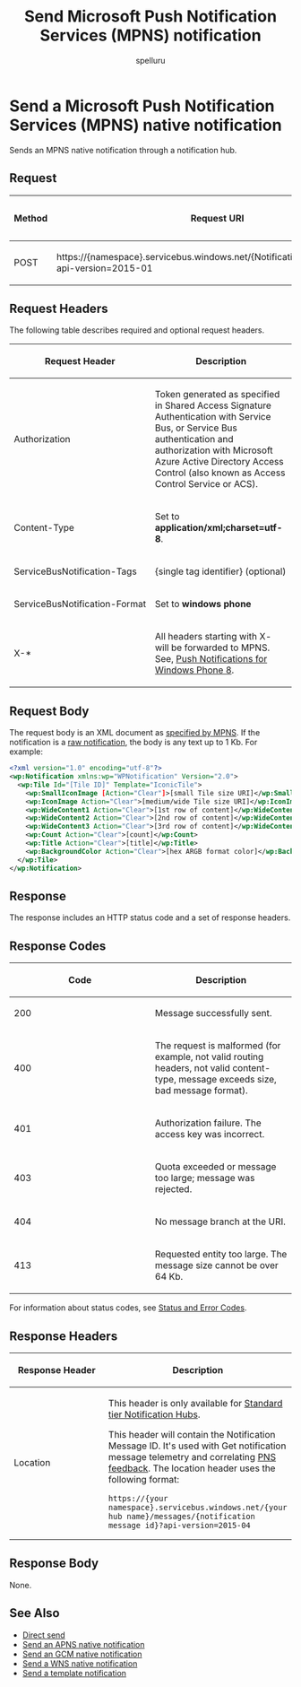 ﻿---
title: "Send Microsoft Push Notification Services (MPNS) notification"
ms.custom: ""
ms.date: "2019-04-05"
ms.prod: "azure"
ms.reviewer: ""
ms.service: "notification-hubs"
ms.suite: ""
ms.tgt_pltfrm: ""
ms.topic: "reference"
author: "spelluru"
ms.author: "spelluru"
manager: "timlt"

---


# Send a Microsoft Push Notification Services (MPNS) native notification
Sends an MPNS native notification through a notification hub.

## Request

<table>
<colgroup>
<col style="width: 33%" />
<col style="width: 33%" />
<col style="width: 33%" />
</colgroup>
<thead>
<tr class="header">
<th><p>Method</p></th>
<th><p>Request URI</p></th>
<th><p>HTTP Version</p></th>
</tr>
</thead>
<tbody>
<tr class="odd">
<td><p>POST</p></td>
<td><p>https://{namespace}.servicebus.windows.net/{NotificationHub}/messages/?api-version=2015-01</p></td>
<td><p>HTTP/1.1</p></td>
</tr>
</tbody>
</table>


## Request Headers

The following table describes required and optional request headers.

<table>
<colgroup>
<col style="width: 50%" />
<col style="width: 50%" />
</colgroup>
<thead>
<tr class="header">
<th><p>Request Header</p></th>
<th><p>Description</p></th>
</tr>
</thead>
<tbody>
<tr class="odd">
<td><p>Authorization</p></td>
<td><p>Token generated as specified in Shared Access Signature Authentication with Service Bus, or Service Bus authentication and authorization with Microsoft Azure Active Directory Access Control (also known as Access Control Service or ACS).</p></td>
</tr>
<tr class="even">
<td><p>Content-Type</p></td>
<td><p>Set to <strong>application/xml;charset=utf-8</strong>.</p></td>
</tr>
<tr class="odd">
<td><p>ServiceBusNotification-Tags</p></td>
<td><p>{single tag identifier} (optional)</p></td>
</tr>
<tr class="even">
<td><p>ServiceBusNotification-Format</p></td>
<td><p>Set to <strong>windows phone</strong></p></td>
</tr>
<tr class="odd">
<td><p>X-*</p></td>
<td><p>All headers starting with X- will be forwarded to MPNS. See, <a href="http://msdn.microsoft.com/library/windows/apps/hh202945.aspx">Push Notifications for Windows Phone 8</a>.</p></td>
</tr>
</tbody>
</table>


## Request Body

The request body is an XML document as [specified by MPNS](http://msdn.microsoft.com/library/windowsphone/develop/jj662933\(v=vs.105\).aspx). If the notification is a [raw notification](http://msdn.microsoft.com/library/windowsphone/develop/hh202977\(v=vs.105\).aspx), the body is any text up to 1 Kb. For example:

``` xml
<?xml version="1.0" encoding="utf-8"?>
<wp:Notification xmlns:wp="WPNotification" Version="2.0">
  <wp:Tile Id="[Tile ID]" Template="IconicTile">
    <wp:SmallIconImage [Action="Clear"]>[small Tile size URI]</wp:SmallIconImage>
    <wp:IconImage Action="Clear">[medium/wide Tile size URI]</wp:IconImage>
    <wp:WideContent1 Action="Clear">[1st row of content]</wp:WideContent1>
    <wp:WideContent2 Action="Clear">[2nd row of content]</wp:WideContent2>
    <wp:WideContent3 Action="Clear">[3rd row of content]</wp:WideContent3>
    <wp:Count Action="Clear">[count]</wp:Count>
    <wp:Title Action="Clear">[title]</wp:Title>
    <wp:BackgroundColor Action="Clear">[hex ARGB format color]</wp:BackgroundColor>
  </wp:Tile>
</wp:Notification>
```

## Response

The response includes an HTTP status code and a set of response headers.

## Response Codes

<table>
<colgroup>
<col style="width: 50%" />
<col style="width: 50%" />
</colgroup>
<thead>
<tr class="header">
<th><p>Code</p></th>
<th><p>Description</p></th>
</tr>
</thead>
<tbody>
<tr class="odd">
<td><p>200</p></td>
<td><p>Message successfully sent.</p></td>
</tr>
<tr class="even">
<td><p>400</p></td>
<td><p>The request is malformed (for example, not valid routing headers, not valid content-type, message exceeds size, bad message format).</p></td>
</tr>
<tr class="odd">
<td><p>401</p></td>
<td><p>Authorization failure. The access key was incorrect.</p></td>
</tr>
<tr class="even">
<td><p>403</p></td>
<td><p>Quota exceeded or message too large; message was rejected.</p></td>
</tr>
<tr class="odd">
<td><p>404</p></td>
<td><p>No message branch at the URI.</p></td>
</tr>
<tr class="even">
<td><p>413</p></td>
<td><p>Requested entity too large. The message size cannot be over 64 Kb.</p></td>
</tr>
</tbody>
</table>


For information about status codes, see [Status and Error Codes](http://msdn.microsoft.com/library/windowsazure/dd179382.aspx).

## Response Headers

<table>
<colgroup>
<col style="width: 50%" />
<col style="width: 50%" />
</colgroup>
<thead>
<tr class="header">
<th><p>Response Header</p></th>
<th><p>Description</p></th>
</tr>
</thead>
<tbody>
<tr class="odd">
<td><p>Location</p></td>
<td><p>This header is only available for <a href="https://azure.microsoft.com/pricing/details/notification-hubs/">Standard tier Notification Hubs</a>.</p>
<p>This header will contain the Notification Message ID. It's used with <get-notification-message-telemetry.md">Get notification message telemetry</a> and correlating <a href="get-pns-feedback.md">PNS feedback</a>. The location header uses the following format:</p>
<pre><code>https://{your namespace}.servicebus.windows.net/{your hub name}/messages/{notification message id}?api-version=2015-04</code></pre></td>
</tr>
</tbody>
</table>


## Response Body

None.

## See Also
- [Direct send](direct-send.md)  
- [Send an APNS native notification](send-apns-native-notification.md)  
- [Send an GCM native notification](send-gcm-native-notification.md)  
- [Send a WNS native notification](send-wns-native-notification.md)
- [Send a template notification](send-template-notification.md)  


